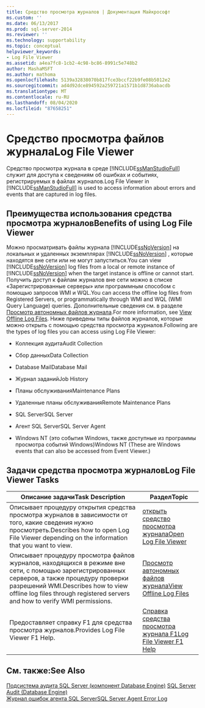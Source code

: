 ```yaml
---
title: Средство просмотра журналов | Документация Майкрософт
ms.custom: ''
ms.date: 06/13/2017
ms.prod: sql-server-2014
ms.reviewer: ''
ms.technology: supportability
ms.topic: conceptual
helpviewer_keywords:
- Log File Viewer
ms.assetid: a4ea7fc8-1cb2-4c98-bc86-8991c5e748b2
author: MashaMSFT
ms.author: mathoma
ms.openlocfilehash: 5139a32838070b817fce3bccf22b9fe08b5012e2
ms.sourcegitcommit: ad4d92dce894592a259721a1571b1d8736abacdb
ms.translationtype: MT
ms.contentlocale: ru-RU
ms.lasthandoff: 08/04/2020
ms.locfileid: "87658251"
---
```

# <a name="log-file-viewer"></a><span data-ttu-id="f9714-102">Средство просмотра файлов журнала</span><span class="sxs-lookup"><span data-stu-id="f9714-102">Log File Viewer</span></span>
  <span data-ttu-id="f9714-103">Средство просмотра журнала в среде [!INCLUDE[ssManStudioFull](../../includes/ssmanstudiofull-md.md)] служит для доступа к сведениям об ошибках и событиях, регистрируемых в файлах журналов.</span><span class="sxs-lookup"><span data-stu-id="f9714-103">Log File Viewer in [!INCLUDE[ssManStudioFull](../../includes/ssmanstudiofull-md.md)] is used to access information about errors and events that are captured in log files.</span></span>  
  
## <a name="benefits-of-using-log-file-viewer"></a><span data-ttu-id="f9714-104">Преимущества использования средства просмотра журналов</span><span class="sxs-lookup"><span data-stu-id="f9714-104">Benefits of using Log File Viewer</span></span>  
 <span data-ttu-id="f9714-105">Можно просматривать файлы журнала [!INCLUDE[ssNoVersion](../../includes/ssnoversion-md.md)] на локальных и удаленных экземплярах [!INCLUDE[ssNoVersion](../../includes/ssnoversion-md.md)] , которые находятся вне сети или не могут запуститься.</span><span class="sxs-lookup"><span data-stu-id="f9714-105">You can view [!INCLUDE[ssNoVersion](../../includes/ssnoversion-md.md)] log files from a local or remote instance of [!INCLUDE[ssNoVersion](../../includes/ssnoversion-md.md)] when the target instance is offline or cannot start.</span></span> <span data-ttu-id="f9714-106">Получить доступ к файлам журналов вне сети можно в списке «Зарегистрированные серверы» или программным способом с помощью запросов WMI и WQL.</span><span class="sxs-lookup"><span data-stu-id="f9714-106">You can access the offline log files from Registered Servers, or programmatically through WMI and WQL (WMI Query Language) queries.</span></span> <span data-ttu-id="f9714-107">Дополнительные сведения см. в разделе [Просмотр автономных файлов журнала](view-offline-log-files.md).</span><span class="sxs-lookup"><span data-stu-id="f9714-107">For more information, see [View Offline Log Files](view-offline-log-files.md).</span></span> <span data-ttu-id="f9714-108">Ниже приведены типы файлов журналов, которые можно открыть с помощью средства просмотра журналов.</span><span class="sxs-lookup"><span data-stu-id="f9714-108">Following are the types of log files you can access using Log File Viewer:</span></span>  
  
-   <span data-ttu-id="f9714-109">Коллекция аудита</span><span class="sxs-lookup"><span data-stu-id="f9714-109">Audit Collection</span></span>  
  
-   <span data-ttu-id="f9714-110">Сбор данных</span><span class="sxs-lookup"><span data-stu-id="f9714-110">Data Collection</span></span>  
  
-   <span data-ttu-id="f9714-111">Database Mail</span><span class="sxs-lookup"><span data-stu-id="f9714-111">Database Mail</span></span>  
  
-   <span data-ttu-id="f9714-112">Журнал заданий</span><span class="sxs-lookup"><span data-stu-id="f9714-112">Job History</span></span>  
  
-   <span data-ttu-id="f9714-113">Планы обслуживания</span><span class="sxs-lookup"><span data-stu-id="f9714-113">Maintenance Plans</span></span>  
  
-   <span data-ttu-id="f9714-114">Удаленные планы обслуживания</span><span class="sxs-lookup"><span data-stu-id="f9714-114">Remote Maintenance Plans</span></span>  
  
-   <span data-ttu-id="f9714-115">SQL Server</span><span class="sxs-lookup"><span data-stu-id="f9714-115">SQL Server</span></span>  
  
-   <span data-ttu-id="f9714-116">Агент SQL Server</span><span class="sxs-lookup"><span data-stu-id="f9714-116">SQL Server Agent</span></span>  
  
-   <span data-ttu-id="f9714-117">Windows NT (это события Windows, также доступные из программы просмотра событий Windows)</span><span class="sxs-lookup"><span data-stu-id="f9714-117">Windows NT (These are Windows events that can also be accessed from Event Viewer.)</span></span>  
  
## <a name="log-file-viewer-tasks"></a><span data-ttu-id="f9714-118">Задачи средства просмотра журналов</span><span class="sxs-lookup"><span data-stu-id="f9714-118">Log File Viewer Tasks</span></span>  
  
|<span data-ttu-id="f9714-119">Описание задачи</span><span class="sxs-lookup"><span data-stu-id="f9714-119">Task Description</span></span>|<span data-ttu-id="f9714-120">Раздел</span><span class="sxs-lookup"><span data-stu-id="f9714-120">Topic</span></span>|  
|----------------------|-----------|  
|<span data-ttu-id="f9714-121">Описывает процедуру открытия средства просмотра журналов в зависимости от того, какие сведения нужно просмотреть.</span><span class="sxs-lookup"><span data-stu-id="f9714-121">Describes how to open Log File Viewer depending on the information that you want to view.</span></span>|[<span data-ttu-id="f9714-122">открыть средство просмотра журнала</span><span class="sxs-lookup"><span data-stu-id="f9714-122">Open Log File Viewer</span></span>](open-log-file-viewer.md)|  
|<span data-ttu-id="f9714-123">Описывает процедуру просмотра файлов журналов, находящихся в режиме вне сети, с помощью зарегистрированных серверов, а также процедуру проверки разрешений WMI.</span><span class="sxs-lookup"><span data-stu-id="f9714-123">Describes how to view offline log files through registered servers and how to verify WMI permissions.</span></span>|[<span data-ttu-id="f9714-124">Просмотр автономных файлов журнала</span><span class="sxs-lookup"><span data-stu-id="f9714-124">View Offline Log Files</span></span>](view-offline-log-files.md)|  
|<span data-ttu-id="f9714-125">Предоставляет справку F1 для средства просмотра журналов.</span><span class="sxs-lookup"><span data-stu-id="f9714-125">Provides Log File Viewer F1 Help.</span></span>|[<span data-ttu-id="f9714-126">Справка средства просмотра журнала F1</span><span class="sxs-lookup"><span data-stu-id="f9714-126">Log File Viewer F1 Help</span></span>](log-file-viewer-f1-help.md)|  
  
## <a name="see-also"></a><span data-ttu-id="f9714-127">См. также:</span><span class="sxs-lookup"><span data-stu-id="f9714-127">See Also</span></span>  
 <span data-ttu-id="f9714-128">[Подсистема аудита SQL Server (компонент Database Engine)](../security/auditing/sql-server-audit-database-engine.md) </span><span class="sxs-lookup"><span data-stu-id="f9714-128">[SQL Server Audit &#40;Database Engine&#41;](../security/auditing/sql-server-audit-database-engine.md) </span></span>  
 [<span data-ttu-id="f9714-129">Журнал ошибок агента SQL Server</span><span class="sxs-lookup"><span data-stu-id="f9714-129">SQL Server Agent Error Log</span></span>](../../ssms/agent/sql-server-agent-error-log.md)  
  
  
